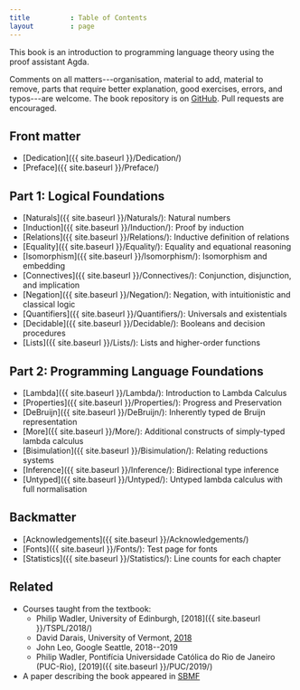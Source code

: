 ```yaml
---
title          : Table of Contents
layout         : page
---
```


This book is an introduction to programming language theory using the
proof assistant Agda.

Comments on all matters---organisation, material to add, material to
remove, parts that require better explanation, good exercises, errors,
and typos---are welcome.  The book repository is on [GitHub].
Pull requests are encouraged.  

## Front matter

  - [Dedication]({{ site.baseurl }}/Dedication/)
  - [Preface]({{ site.baseurl }}/Preface/)

## Part 1: Logical Foundations

  - [Naturals]({{ site.baseurl }}/Naturals/): Natural numbers
  - [Induction]({{ site.baseurl }}/Induction/): Proof by induction
  - [Relations]({{ site.baseurl }}/Relations/): Inductive definition of relations
  - [Equality]({{ site.baseurl }}/Equality/): Equality and equational reasoning
  - [Isomorphism]({{ site.baseurl }}/Isomorphism/): Isomorphism and embedding
  - [Connectives]({{ site.baseurl }}/Connectives/): Conjunction, disjunction, and implication
  - [Negation]({{ site.baseurl }}/Negation/): Negation, with intuitionistic and classical logic
  - [Quantifiers]({{ site.baseurl }}/Quantifiers/): Universals and existentials
  - [Decidable]({{ site.baseurl }}/Decidable/): Booleans and decision procedures
  - [Lists]({{ site.baseurl }}/Lists/): Lists and higher-order functions

## Part 2: Programming Language Foundations

  - [Lambda]({{ site.baseurl }}/Lambda/): Introduction to Lambda Calculus
  - [Properties]({{ site.baseurl }}/Properties/): Progress and Preservation
  - [DeBruijn]({{ site.baseurl }}/DeBruijn/): Inherently typed de Bruijn representation
  - [More]({{ site.baseurl }}/More/): Additional constructs of simply-typed lambda calculus
  - [Bisimulation]({{ site.baseurl }}/Bisimulation/): Relating reductions systems
  - [Inference]({{ site.baseurl }}/Inference/): Bidirectional type inference
  - [Untyped]({{ site.baseurl }}/Untyped/): Untyped lambda calculus with full normalisation

## Backmatter

  - [Acknowledgements]({{ site.baseurl }}/Acknowledgements/)
  - [Fonts]({{ site.baseurl }}/Fonts/): Test page for fonts
  - [Statistics]({{ site.baseurl }}/Statistics/): Line counts for each chapter

## Related

  - Courses taught from the textbook:
    * Philip Wadler, University of Edinburgh,
      [2018]({{ site.baseurl }}/TSPL/2018/)
    * David Darais, University of Vermont,
      [2018](http://david.darais.com/courses/fa2018-cs295A/)
    * John Leo, Google Seattle, 2018--2019 
    * Philip Wadler, Pontifícia Universidade Católica do Rio de Janeiro (PUC-Rio),
      [2019]({{ site.baseurl }}/PUC/2019/)
  - A paper describing the book appeared in [SBMF][sbmf]

[wen]: https://github.com/wenkokke
[phil]: https://homepages.inf.ed.ac.uk/wadler/
[GitHub]: https://github.com/plfa/plfa.github.io/
[sbmf]: https://homepages.inf.ed.ac.uk/wadler/topics/agda.html#sbmf
